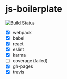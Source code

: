 # js-boilerplate

[![Build Status](https://travis-ci.org/oscarfonts/js-boilerplate.svg?branch=master)](https://travis-ci.org/oscarfonts/js-boilerplate)

* [x] webpack
* [x] babel
* [x] react
* [x] eslint
* [x] karma
* [ ] coverage (failed)
* [x] gh-pages
* [x] travis
